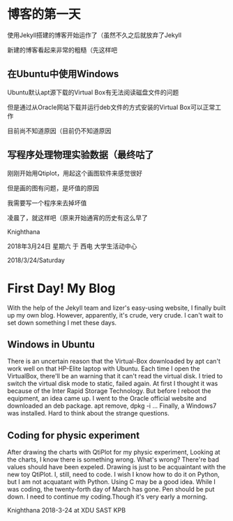 <meta name="created" content="2018-03-24">

# 博客的第一天

使用Jekyll搭建的博客开始运作了（虽然不久之后就放弃了Jekyll

新建的博客看起来非常的粗糙（先这样吧

## 在Ubuntu中使用Windows

Ubuntu默认apt源下载的Virtual Box有无法阅读磁盘文件的问题

但是通过从Oracle网站下载并运行deb文件的方式安装的Virtual Box可以正常工作

目前尚不知道原因（目前仍不知道原因


## 写程序处理物理实验数据（最终咕了

刚刚开始用Qtiplot，用起这个画图软件来感觉很好

但是画的图有问题，是坏值的原因

我需要写一个程序来去掉坏值

凌晨了，就这样吧（原来开始通宵的历史有这么早了

Knighthana

2018年3月24日 星期六 于 西电 大学生活动中心

2018/3/24/Saturday

First Day! My Blog
===================

  With the help of the Jekyll team and lizer's easy-using website, I finally built up my own blog. However, apparently, it's crude,  very crude.
  I can't wait to set down something I met these days.
  
  Windows in Ubuntu
  -----------------
  
  There is an uncertain reason that the Virtual-Box downloaded by apt can't work well on that HP-Elite laptop with Ubuntu. Each time I open the VirtualBox, there'll be an warning that it can't read the virtual disk. I tried to switch the virtual disk mode to static, failed again. At first I thought it was because of the Inter Rapid Storage Technology. But before I reboot the equipment, an idea came up. I went to the Oracle official website and downloaded an deb package. apt remove, dpkg -i ... Finally, a Windows7 was installed.
  Hard to think about the strange questions.
  
  Coding for physic experiment
  ----------------------------
  
  After drawing the charts with QtiPlot for my physic experiment, Looking at the charts, I know there is something wrong.
  What's wrong?
  There're bad values should have been expeled. Drawing is just to be acquaintant with the new toy QtiPlot. I, still, need to code. I wish I know how to do it on Python, but I am not acquatant with Python. Using C may be a good idea.
  While I was coding, the twenty-forth day of March has gone.
  Pen should be put down. I need to continue my coding.Though it's very early a morning.
  
  Knighthana
  2018-3-24 at XDU SAST KPB

